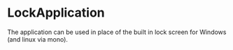 # LockApplication
The application can be used in place of the built in lock screen for Windows (and linux via mono).
